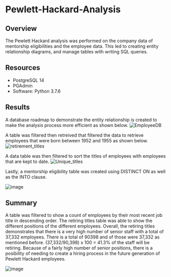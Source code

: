 # Pewlett-Hackard-Analysis

## Overview 

The Pewlett Hackard analysis was performed on the company data of mentorship eligibilities and the employee data. This led to creating entity relationship diagrams, and manage tables with writing SQL queries. 

## Resources

- PostgreSQL 14
- PGAdmin
- Software: Python 3.7.6

## Results

A database roadmap to demonstrate the entity relationship is created to make the analysis process more efficient as shown below. 
![EmployeeDB](https://user-images.githubusercontent.com/95547517/153546430-2393acb9-010c-439e-9e3b-d509456c2d27.png)

A table was filtered then retreived that filtered the data to retrieve employees that were born between 1952 and 1955 as shown below. 
![retirement_titles](https://user-images.githubusercontent.com/95547517/153547728-53216ab9-eb2b-443b-b2de-8b78684f9aab.png)

A data table was then filtered to sort the titles of employees with employees that are kept to date. 
![Unique_titles](https://user-images.githubusercontent.com/95547517/153547965-cf801da2-a243-4d5e-bb1f-63928eb517de.png)

Lastly, a mentorship eligibility table was created using DISTINCT ON as well as the INTO clause.

![image](https://user-images.githubusercontent.com/95547517/153689768-99b61abe-5f10-4947-897e-49d4b5f1ebe8.png)

## Summary

A table was filtered to show a count of employees by their most recent job title in descending order.
The retiring titles table was able to show the different positions of the different employees. Overall, the retiring titles demonstrates that there is a very high number of senior staff with a total of 37,332 employees. There is a total of 90398 and of those were 37,332 as mentioned before. (37,332/90,398) x 100 = 41.3% of the staff will be retiring. Because of a fairly high number of senior positions, there is a posibility of needing to create a hiring process in the future generation of Pewlett Hackard employees.

![image](https://user-images.githubusercontent.com/95547517/153548367-12af65dd-f138-45e2-849f-e0bc8c3f76f6.png)
